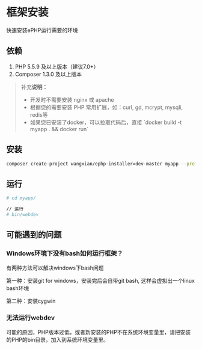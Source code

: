 # 框架安装

快速安装ePHP运行需要的环境

## 依赖

1. PHP 5.5.9 及以上版本（建议7.0+）
2. Composer 1.3.0 及以上版本



> 补充**说明：**
> * 开发时不需要安装 nginx 或 apache
> * 根据您的需要安装 PHP 常用扩展，如：curl, gd, mcrypt, mysqli, redis等
> * 如果您已安装了docker，可以拉取代码后，直接 \`docker build -t myapp . && docker run\`



## 安装

```bash
composer create-project wangxian/ephp-installer=dev-master myapp --prefer-dist
```

## 运行

```bash
# cd myapp/

// 运行
# bin/webdev
```

## 可能遇到的问题

### Windows环境下没有bash如何运行框架？

有两种方法可以解决windows下bash问题

第一种：安装git for windows，安装完后会自带git bash, 这样会虚拟出一个linux bash环境

第二种：安装cygwin

### 无法运行webdev

可能的原因，PHP版本过低，或者新安装的PHP不在系统环境变量里，请把安装的PHP的bin目录，加入到系统环境变量里。

